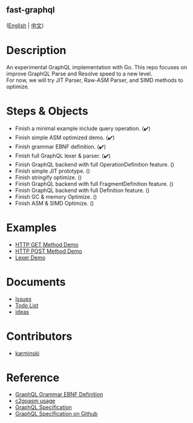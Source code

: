 fast-graphql
------------

([English](./README.md) | [中文](./README-zh-CN.md))


# Description

An experimental GraphQL implementation with Go. This repo focuses on improve GraphQL Parse and Resolve speed to a new level.  
For now, we will try JIT Parser, Raw-ASM Parser, and SIMD methods to optimize.  


# Steps & Objects

- Finish a minimal example include query operation. (✔️)
- Finish simple ASM optimized demo. (✔️)
- Finish grammar EBNF definition. (✔️)
- Finish full GraphQL lexer & parser. (✔️)
- Finish GraphQL backend with full OperationDefinition feature. ()
- Finish simple JIT prototype. ()
- Finish stringify optimize. ()
- Finish GraphQL backend with full FragmentDefinition feature. ()
- Finish GraphQL backend with full Definition feature. ()
- Finish GC & memory Optimize. ()
- Finish ASM & SIMD Optimize. ()

# Examples

- [HTTP GET Method Demo](./src/cmd/http-get-example/main.go)
- [HTTP POST Method Demo](./src/cmd/http-post-example/main.go)
- [Lexer Demo](./src/cmd/fast-graphql-frontend/main.go)


# Documents

- [Issues](./DOCUMENTS/issues.md)
- [Todo List](./DOCUMENTS/todo-list.md)
- [Ideas](./DOCUMENTS/ideas.md)

# Contributors
- [karminski](https://github.com/karminski)

# Reference

- [GraphQL Grammar EBNF Definition](https://github.com/karminski/graphql-grammar-ebnf-definition)
- [c2goasm usage](./DOCUMENTS/c2goasm-usage.md)
- [GraphQL Specification](http://spec.graphql.org/)
- [GraphQL Specification on Github](https://github.com/graphql/graphql-spec)